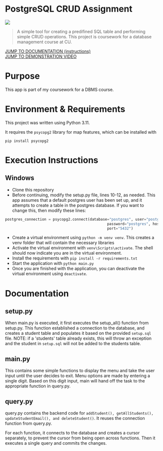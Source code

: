 # PostgreSQL CRUD Assignment
![](https://img.shields.io/badge/Assignment_Status-Completed-blue)

>  A simple tool for creating a predifined SQL table and performing simple CRUD operations. This project is coursework for a database management course at CU.

[JUMP TO DOCUMENTATION (instructions)](#documentation)
<br>
[JUMP TO DEMONSTRATION VIDEO](#video)

# Purpose

This app is part of my coursework for a DBMS course.

# Environment & Requirements

This project was written using Python 3.11.

It requires the ```psycopg2``` library for map features, which can be installed with 
```
pip install psycopg2
```

# Execution Instructions
## Windows
- Clone this repository
- Before continuing, modify the setup.py file, lines 10-12, as needed. This app assumes that a default postgres user has been set up, and it attempts to create a table in the postgres database. If you want to change this, then modify these lines:
```python
postgres_connection = psycopg2.connect(database="postgres", user="postgres",
                                               password="postgres", host="localhost",
                                               port="5432")
```
- Create a virtual environment using ```python -m venv venv```. This creates a venv folder that will contain the necessary libraries
- Activate the virtual environment with ```venv\Scripts\activate```. The shell should now indicate you are in the virtual environment.
- Install the requirements with ```pip install -r requirements.txt```
- Start the application with ```python main.py```
- Once you are finished with the application, you can deactivate the virtual environment using ```deactivate```.

# Documentation
## setup.py
<a id="documentation"></a>
When main.py is executed, it first executes the setup_all() function from setup.py.
This function established a connection to the database, and creates a student table and populates it based on the provided ```setup.sql``` file.
NOTE: if a 'students' table already exists, this will throw an exception and the student in ```setup.sql``` will not be added to the students table.

## main.py

This contains some simple functions to display the menu and take the user input until the user decides to exit.
Menu options are made by entering a single digit.
Based on this digit input, main will hand off the task to the appropriate function in query.py.

## query.py

query.py contains the backend code for ```addStudent(), getAllStudents(), updateStudentEmail(), and deleteStudent()```.
It reuses the connection function from query.py.

For each function, it connects to the database and creates a cursor separately, to prevent the cursor from being open across functions.
Then it executes a single query and commits the changes.
